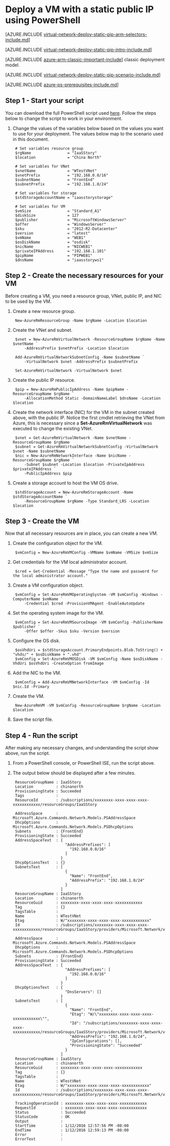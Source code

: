 <properties 
   pageTitle="Deploy a VM with a static public IP using PowerShell in Resource Manager | Azure"
   description="Learn how to deploy VMs with a static public IP using PowerShell in Resource Manager"
   services="virtual-network"
   documentationCenter="na"
   authors="jimdial"
   manager="carmonm"
   editor=""
   tags="azure-resource-manager"
/>
<tags  
   ms.service="virtual-network"
   ms.devlang="na"
   ms.topic="article"
   ms.tgt_pltfrm="na"
   ms.workload="infrastructure-services"
   ms.date="03/15/2016"
   wacn.date=""
   ms.author="jdial" />

# Deploy a VM with a static public IP using PowerShell

[AZURE.INCLUDE [virtual-network-deploy-static-pip-arm-selectors-include.md](../../includes/virtual-network-deploy-static-pip-arm-selectors-include.md)]

[AZURE.INCLUDE [virtual-network-deploy-static-pip-intro-include.md](../../includes/virtual-network-deploy-static-pip-intro-include.md)]

[AZURE.INCLUDE [azure-arm-classic-important-include](../../includes/learn-about-deployment-models-rm-include.md)] classic deployment model.

[AZURE.INCLUDE [virtual-network-deploy-static-pip-scenario-include.md](../../includes/virtual-network-deploy-static-pip-scenario-include.md)]

[AZURE.INCLUDE [azure-ps-prerequisites-include.md](../../includes/azure-ps-prerequisites-include.md)]

## Step 1 - Start your script

You can download the full PowerShell script used [here](https://raw.githubusercontent.com/Azure/azure-quickstart-templates/master/IaaS-Story/03-Static-public-IP/virtual-network-deploy-static-pip-arm-ps.ps1). Follow the steps below to change the script to work in your environment.

1. Change the values of the variables below based on the values you want to use for your deployment. The values below map to the scenario used in this document.

		# Set variables resource group
		$rgName                = "IaaSStory"
		$location              = "China North"
		
		# Set variables for VNet
		$vnetName              = "WTestVNet"
		$vnetPrefix            = "192.168.0.0/16"
		$subnetName            = "FrontEnd"
		$subnetPrefix          = "192.168.1.0/24"
		
		# Set variables for storage
		$stdStorageAccountName = "iaasstorystorage"
		
		# Set variables for VM
		$vmSize                = "Standard_A1"
		$diskSize              = 127
		$publisher             = "MicrosoftWindowsServer"
		$offer                 = "WindowsServer"
		$sku                   = "2012-R2-Datacenter"
		$version               = "latest"
		$vmName                = "WEB1"
		$osDiskName            = "osdisk"
		$nicName               = "NICWEB1"
		$privateIPAddress      = "192.168.1.101"
		$pipName               = "PIPWEB1"
		$dnsName               = "iaasstoryws1"

## Step 2 - Create the necessary resources for your VM

Before creating a VM, you need a resource group, VNet, public IP, and NIC to be used by the VM.

1. Create a new resource group.

		New-AzureRmResourceGroup -Name $rgName -Location $location
		
2. Create the VNet and subnet.

		$vnet = New-AzureRmVirtualNetwork -ResourceGroupName $rgName -Name $vnetName `
		    -AddressPrefix $vnetPrefix -Location $location   
		
		Add-AzureRmVirtualNetworkSubnetConfig -Name $subnetName `
		    -VirtualNetwork $vnet -AddressPrefix $subnetPrefix
		
		Set-AzureRmVirtualNetwork -VirtualNetwork $vnet 

3. Create the public IP resource. 

		$pip = New-AzureRmPublicIpAddress -Name $pipName -ResourceGroupName $rgName `
		    -AllocationMethod Static -DomainNameLabel $dnsName -Location $location

4. Create the network interface (NIC) for the VM in the subnet created above, with the public IP. Notice the first cmdlet retrieving the VNet from Azure, this is necessary since a **Set-AzureRmVirtualNetwork** was executed to change the existing VNet.

		$vnet = Get-AzureRmVirtualNetwork -Name $vnetName -ResourceGroupName $rgName
		$subnet = Get-AzureRmVirtualNetworkSubnetConfig -VirtualNetwork $vnet -Name $subnetName
		$nic = New-AzureRmNetworkInterface -Name $nicName -ResourceGroupName $rgName `
		    -Subnet $subnet -Location $location -PrivateIpAddress $privateIPAddress `
		    -PublicIpAddress $pip

5. Create a storage account to host the VM OS drive.

		$stdStorageAccount = New-AzureRmStorageAccount -Name $stdStorageAccountName `
		    -ResourceGroupName $rgName -Type Standard_LRS -Location $location

## Step 3 - Create the VM 

Now that all necessary resources are in place, you can create a new VM.

1. Create the configuration object for the VM.

		$vmConfig = New-AzureRmVMConfig -VMName $vmName -VMSize $vmSize 

1. Get credentials for the VM local administrator account.

		$cred = Get-Credential -Message "Type the name and password for the local administrator account."

2. Create a VM configuration object.

		$vmConfig = Set-AzureRmVMOperatingSystem -VM $vmConfig -Windows -ComputerName $vmName `
    		-Credential $cred -ProvisionVMAgent -EnableAutoUpdate

3. Set the operating system image for the VM.

		$vmConfig = Set-AzureRmVMSourceImage -VM $vmConfig -PublisherName $publisher `
    		-Offer $offer -Skus $sku -Version $version

4. Configure the OS disk.

		$osVhdUri = $stdStorageAccount.PrimaryEndpoints.Blob.ToString() + "vhds/" + $osDiskName + ".vhd"
		$vmConfig = Set-AzureRmVMOSDisk -VM $vmConfig -Name $osDiskName -VhdUri $osVhdUri -CreateOption fromImage

5. Add the NIC to the VM.

		$vmConfig = Add-AzureRmVMNetworkInterface -VM $vmConfig -Id $nic.Id -Primary

6. Create the VM.

		New-AzureRmVM -VM $vmConfig -ResourceGroupName $rgName -Location $location

7. Save the script file.

## Step 4 - Run the script

After making any necessary changes, and understanding the script show above, run the script. 

1. From a PowerShell console, or PowerShell ISE, run the script above.
2. The output below should be displayed after a few minutes.

		ResourceGroupName : IaaSStory
		Location          : chinanorth
		ProvisioningState : Succeeded
		Tags              : 
		ResourceId        : /subscriptions/xxxxxxxx-xxxx-xxxx-xxxx-xxxxxxxxxxxx/resourceGroups/IaaSStory
				
		AddressSpace      : Microsoft.Azure.Commands.Network.Models.PSAddressSpace
		DhcpOptions       : Microsoft.Azure.Commands.Network.Models.PSDhcpOptions
		Subnets           : {FrontEnd}
		ProvisioningState : Succeeded
		AddressSpaceText  : {
		                      "AddressPrefixes": [
		                        "192.168.0.0/16"
		                      ]
		                    }
		DhcpOptionsText   : {}
		SubnetsText       : [
		                      {
		                        "Name": "FrontEnd",
		                        "AddressPrefix": "192.168.1.0/24"
		                      }
		                    ]
		ResourceGroupName : IaaSStory
		Location          : chinanorth
		ResourceGuid      : xxxxxxxx-xxxx-xxxx-xxxx-xxxxxxxxxxxx
		Tag               : {}
		TagsTable         : 
		Name              : WTestVNet
		Etag              : W/"xxxxxxxx-xxxx-xxxx-xxxx-xxxxxxxxxxxx"
		Id                : /subscriptions/xxxxxxxx-xxxx-xxxx-xxxx-xxxxxxxxxxxx/resourceGroups/IaaSStory/providers/Microsoft.Network/virtualNetworks/WTestVNet
		
		AddressSpace      : Microsoft.Azure.Commands.Network.Models.PSAddressSpace
		DhcpOptions       : Microsoft.Azure.Commands.Network.Models.PSDhcpOptions
		Subnets           : {FrontEnd}
		ProvisioningState : Succeeded
		AddressSpaceText  : {
		                      "AddressPrefixes": [
		                        "192.168.0.0/16"
		                      ]
		                    }
		DhcpOptionsText   : {
		                      "DnsServers": []
		                    }
		SubnetsText       : [
		                      {
		                        "Name": "FrontEnd",
		                        "Etag": "W/\"xxxxxxxx-xxxx-xxxx-xxxx-xxxxxxxxxxxx\"",
		                        "Id": "/subscriptions/xxxxxxxx-xxxx-xxxx-xxxx-xxxxxxxxxxxx/resourceGroups/IaaSStory/providers/Microsoft.Network/virtualNetworks/WTestVNet/subnets/FrontEnd",
		                        "AddressPrefix": "192.168.1.0/24",
		                        "IpConfigurations": [],
		                        "ProvisioningState": "Succeeded"
		                      }
		                    ]
		ResourceGroupName : IaaSStory
		Location          : chinanorth
		ResourceGuid      : xxxxxxxx-xxxx-xxxx-xxxx-xxxxxxxxxxxx
		Tag               : {}
		TagsTable         : 
		Name              : WTestVNet
		Etag              : W/"xxxxxxxx-xxxx-xxxx-xxxx-xxxxxxxxxxxx"
		Id                : /subscriptions/xxxxxxxx-xxxx-xxxx-xxxx-xxxxxxxxxxxx/resourceGroups/IaaSStory/providers/Microsoft.Network/virtualNetworks/WTestVNet
				
		TrackingOperationId : xxxxxxxx-xxxx-xxxx-xxxx-xxxxxxxxxxxx
		RequestId           : xxxxxxxx-xxxx-xxxx-xxxx-xxxxxxxxxxxx
		Status              : Succeeded
		StatusCode          : OK
		Output              : 
		StartTime           : 1/12/2016 12:57:56 PM -08:00
		EndTime             : 1/12/2016 12:59:13 PM -08:00
		Error               : 
		ErrorText           : 

   